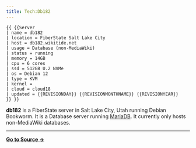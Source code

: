 ```yaml
---
title: Tech:Db182
---
```


```
{{ {{Server
| name = db182
| location = FiberState Salt Lake City
| host = db182.wikitide.net
| usage = Database (non-MediaWiki)
| status = running
| memory = 14GB
| cpu = 6 cores
| ssd = 512GB U.2 NVMe
| os = Debian 12
| type = KVM
| kernel =
| cloud = cloud18
| updated = {{REVISIONDAY}} {{REVISIONMONTHNAME}} {{REVISIONYEAR}}
}} }}
```

**db182** is a FiberState server in Salt Lake City, Utah running Debian Bookworm. It is a Database server running [MariaDB](/tech-docs/techmariadb). It currently only hosts non-MediaWiki databases.



----
**[Go to Source &rarr;](https://meta.miraheze.org/wiki/Tech:Db182)**